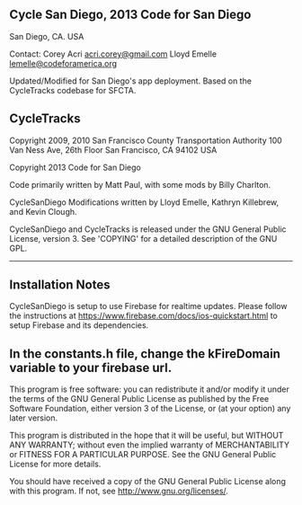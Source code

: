 Cycle San Diego, 2013 Code for San Diego
-----------
San Diego, CA. USA

 Contact: Corey Acri <acri.corey@gmail.com>
             Lloyd Emelle <lemelle@codeforamerica.org>

Updated/Modified for San Diego's app deployment. Based on the
CycleTracks codebase for SFCTA.


CycleTracks
-----------
Copyright 2009, 2010 San Francisco County Transportation Authority
100 Van Ness Ave, 26th Floor
San Francisco, CA 94102 USA

Copyright 2013 Code for San Diego

Code primarily written by Matt Paul, with some mods by Billy Charlton.

CycleSanDiego Modifications written by Lloyd Emelle, Kathryn Killebrew, and Kevin Clough.

CycleSanDiego and CycleTracks is released under the GNU General Public License, version 3.
See 'COPYING' for a detailed description of the GNU GPL.

-----------

Installation Notes
-----------
CycleSanDiego is setup to use Firebase for realtime updates. Please follow the instructions
at https://www.firebase.com/docs/ios-quickstart.html to setup Firebase and its dependencies.

In the constants.h file, change the kFireDomain variable to your firebase url.
-----------

This program is free software: you can redistribute it and/or modify
it under the terms of the GNU General Public License as published by
the Free Software Foundation, either version 3 of the License, or
(at your option) any later version.

This program is distributed in the hope that it will be useful,
but WITHOUT ANY WARRANTY; without even the implied warranty of
MERCHANTABILITY or FITNESS FOR A PARTICULAR PURPOSE.  See the
GNU General Public License for more details.

You should have received a copy of the GNU General Public License
along with this program.  If not, see <http://www.gnu.org/licenses/>.

